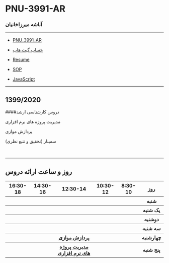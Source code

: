 # PNU-3991-AR


### آناشه میرزاخانیان 
 
---
-  [PNU_3991_AR](https://github.com/Anasheh-Mirzakhanian/PNU_3991_AR-1)
- [حساب گیت هاب](https://github.com/Anasheh-Mirzakhanian)

- [ Resume](https://Anasheh-Mirzakhanian.github.io/Resume/)
- [SOP](https://Anasheh-Mirzakhanian.github.io/SOP/)
- [JavaScript](https://github.com/Anasheh-Mirzakhanian/JS-Certification/blob/main/certificate.pdf)
------------------
##  1399/2020
     

####دروس کارشناسی ارشد 
<p>مدیریت پروژه های نرم افزاری</p>
<p>پردازش موازی</p>
<p>سمینار (تحقیق و تتبع نظری)</p>
<br>

--------------
## روز و ساعت ارائه دروس

<table style="width:100%">
  <tr>
    <th >16:30-18</th>
    <th >14:30-16</th>
    <th >12:30-14</th>
    <th>10:30-12</th>
    <th>8:30-10</th>
    <th>روز</th>
  </tr>
  <tr>
    <th ></th>
    <th ></th>
    <th ></th>
    <th></th>
    <th></th>
    <th>شنبه</th>
  </tr>
   <tr>
    <th ></th>
    <th ></th>
    <th></th>
    <th></th>
    <th ></th>
    <th>یک شنبه</th>
  </tr>
   <tr>
     <th ></th>
     <th ></th>
     <th></th>
     <th></th>
    <th ></th>   
    <th>دوشنبه</th>
  </tr>
   <tr>
    <th ></th>
    <th ></th>
    <th></th>
    <th></th>
    <th ></th>
    <th>سه شنبه</th>
  </tr>
   <tr>
    <th ></th>
    <th ></th>
    <th ><a href="#">پردازش موازی</a></th>
    <th></th>
     <th ></th>
    <th>چهارشنبه</th>
  </tr>
   <tr>
    <th ></th>
     <th ></th>
     <th ><a href="#">مدیریت پروژه های نرم افزاری</a></th>
     <th></th>
    <th></th>
    <th>پنج شنبه</th>
  </tr>
</table>
